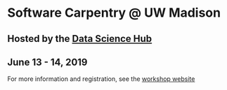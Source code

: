 # Software Carpentry @ UW Madison
## Hosted by the [Data Science Hub](datascience.wisc.edu)
## June 13 - 14, 2019

For more information and registration, see the [workshop website](https://uw-madison-datascience.github.io/2019-06-13-uwmadison-swc/)



